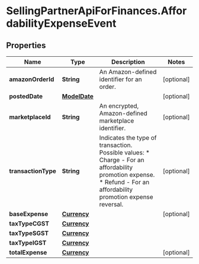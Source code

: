 # SellingPartnerApiForFinances.AffordabilityExpenseEvent

## Properties
Name | Type | Description | Notes
------------ | ------------- | ------------- | -------------
**amazonOrderId** | **String** | An Amazon-defined identifier for an order. | [optional] 
**postedDate** | [**ModelDate**](ModelDate.md) |  | [optional] 
**marketplaceId** | **String** | An encrypted, Amazon-defined marketplace identifier. | [optional] 
**transactionType** | **String** | Indicates the type of transaction.   Possible values:  * Charge - For an affordability promotion expense.  * Refund - For an affordability promotion expense reversal. | [optional] 
**baseExpense** | [**Currency**](Currency.md) |  | [optional] 
**taxTypeCGST** | [**Currency**](Currency.md) |  | 
**taxTypeSGST** | [**Currency**](Currency.md) |  | 
**taxTypeIGST** | [**Currency**](Currency.md) |  | 
**totalExpense** | [**Currency**](Currency.md) |  | [optional] 

